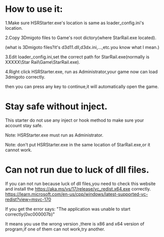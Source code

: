 # How to use it:
1.Make sure HSRStarter.exe's location is same as loader_config.ini's location.

2.Copy 3Dmigoto files to Game's root dictory(where StarRail.exe located).

(what is 3Dmigoto files?it's d3d11.dll,d3dx.ini,...,etc.you know what I mean.)

3.Edit loader_config.ini,set the correct path for StarRail.exe(normally is XXXXX\Star Rail\Game\StarRail.exe).

4.Right click HSRStarter.exe, run as Administrator,your game now can load 3dmigoto correctly.

then you can press any key to continue,it will automatically open the game.

# Stay safe without inject.
This starter do not use any inject or hook method to make sure your account stay safe.

Note: HSRStarter.exe must run as Administrator.

Note: don't put HSRStarter.exe in the same location of StarRail.exe,or it cannot work.

# Can not run due to luck of dll files.
If you can not run because luck of dll files,you need to check this website and install
the https://aka.ms/vs/17/release/vc_redist.x64.exe correctly.
https://learn.microsoft.com/en-us/cpp/windows/latest-supported-vc-redist?view=msvc-170

If you get the error says:
"The application was unable to start correctly(0xc000007b)"

It means you use the wrong version ,there is x86 and x64 version of program,if one of them can not work,try another.